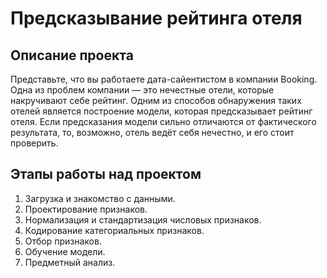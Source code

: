 # Предсказывание рейтинга отеля

## Описание проекта
Представьте, что вы работаете дата-сайентистом в компании Booking. Одна из проблем компании — это нечестные отели, которые накручивают себе рейтинг. Одним из способов обнаружения таких отелей является построение модели, которая предсказывает рейтинг отеля. Если предсказания модели сильно отличаются от фактического результата, то, возможно, отель ведёт себя нечестно, и его стоит проверить.


## Этапы работы над проектом

1. Загрузка и знакомство с данными.
2. Проектирование признаков.
3. Нормализация и стандартизация числовых признаков.
4. Кодирование категориальных признаков.
5. Отбор признаков.
6. Обучение модели.
7. Предметный анализ.
